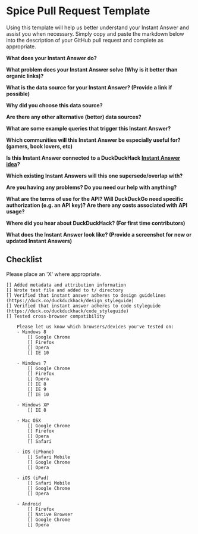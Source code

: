 # Spice Pull Request Template

Using this template will help us better understand your Instant Answer and assist you when necessary.  Simply copy and paste the markdown below into the description of your GitHub pull request and complete as appropriate.

**What does your Instant Answer do?**


**What problem does your Instant Answer solve (Why is it better than organic links)?**


**What is the data source for your Instant Answer? (Provide a link if possible)**


**Why did you choose this data source?**


**Are there any other alternative (better) data sources?**


**What are some example queries that trigger this Instant Answer?**


**Which communities will this Instant Answer be especially useful for? (gamers, book lovers, etc)**


**Is this Instant Answer connected to a DuckDuckHack [Instant Answer idea](https://duck.co/ideas)?**


**Which existing Instant Answers will this one supersede/overlap with?**


**Are you having any problems? Do you need our help with anything?**


**What are the terms of use for the API? Will DuckDuckGo need specific authorization (e.g. an API key)? Are there any costs associated with API usage?**


**Where did you hear about DuckDuckHack? (For first time contributors)**


**What does the Instant Answer look like? (Provide a screenshot for new or updated Instant Answers)**


## Checklist
Please place an 'X' where appropriate.

```
[] Added metadata and attribution information
[] Wrote test file and added to t/ directory
[] Verified that instant answer adheres to design guidelines (https://duck.co/duckduckhack/design_styleguide)
[] Verified that instant answer adheres to code styleguide (https://duck.co/duckduckhack/code_styleguide)
[] Tested cross-browser compatibility

    Please let us know which browsers/devices you've tested on:
    - Windows 8
        [] Google Chrome
        [] Firefox
        [] Opera
        [] IE 10

    - Windows 7
        [] Google Chrome
        [] Firefox
        [] Opera
        [] IE 8
        [] IE 9
        [] IE 10

    - Windows XP
        [] IE 8

    - Mac OSX
        [] Google Chrome
        [] Firefox
        [] Opera
        [] Safari

    - iOS (iPhone)
        [] Safari Mobile
        [] Google Chrome
        [] Opera

    - iOS (iPad)
        [] Safari Mobile
        [] Google Chrome
        [] Opera

    - Android
        [] Firefox
        [] Native Browser
        [] Google Chrome
        [] Opera
```
